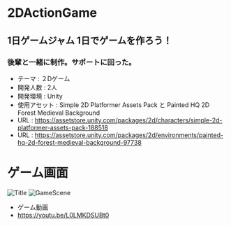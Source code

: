 # 2DActionGame

## 1日ゲームジャム 1日でゲームを作ろう！
### 後輩と一緒に制作。サポートに回った。
* テーマ : ２Dゲーム
* 開発人数 : 2人
* 開発環境 : Unity
* 使用アセット : Simple 2D Platformer Assets Pack と Painted HQ 2D Forest Medieval Background 
* URL : https://assetstore.unity.com/packages/2d/characters/simple-2d-platformer-assets-pack-188518
* URL : https://assetstore.unity.com/packages/2d/environments/painted-hq-2d-forest-medieval-background-97738

# ゲーム画面 
![Title](https://user-images.githubusercontent.com/57022767/122709975-4935ef00-d29a-11eb-93fe-a74408c1c4cf.png)
![GameScene](https://user-images.githubusercontent.com/57022767/122709979-4b984900-d29a-11eb-8d35-2556c16444a7.png)

* ゲーム動画
* https://youtu.be/L0LMKDSUBt0
